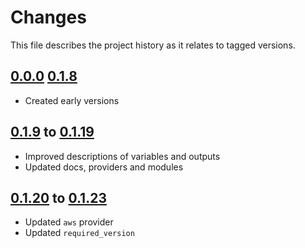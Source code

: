 # Changes
This file describes the project history as it relates to tagged versions.

## [0.0.0](.) [0.1.8](.)
- Created early versions

## [0.1.9](.) to [0.1.19](.)
- Improved descriptions of variables and outputs
- Updated docs, providers and modules

## [0.1.20](.) to [0.1.23](.)
- Updated `aws` provider
- Updated `required_version`
